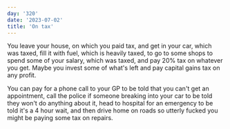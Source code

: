```yaml
---
day: '320'
date: '2023-07-02'
title: 'On tax'
---
```


You leave your house, on which you paid tax, and get in your car, which was taxed, fill it with fuel, which is heavily taxed, to go to some shops to spend some of your salary, which was taxed, and pay 20% tax on whatever you get. Maybe you invest some of what's left and pay capital gains tax on any profit.

You can pay for a phone call to your GP to be told that you can't get an appointment, call the police if someone breaking into your car to be told they won't do anything about it, head to hospital for an emergency to be told it's a 4 hour wait, and then drive home on roads so utterly fucked you might be paying some tax on repairs.
